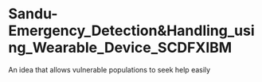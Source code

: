 # Sandu-Emergency_Detection&Handling_using_Wearable_Device_SCDFXIBM
An idea that allows vulnerable populations to seek help easily
